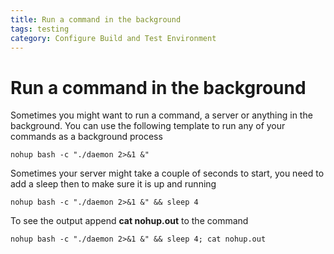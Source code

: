 ```yaml
---
title: Run a command in the background
tags: testing
category: Configure Build and Test Environment
---
```


# Run a command in the background

Sometimes you might want to run a command, a server or anything in the background. You can use the following template to run any of your commands as a background process

    nohup bash -c "./daemon 2>&1 &"

Sometimes your server might take a couple of seconds to start, you need to add a sleep then to make sure it is up and running

    nohup bash -c "./daemon 2>&1 &" && sleep 4


To see the output append **cat nohup.out** to the command

    nohup bash -c "./daemon 2>&1 &" && sleep 4; cat nohup.out
